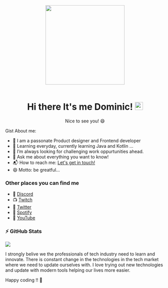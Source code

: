 <div id="header" align="center">
  <img src="https://70insign.com/assets/img/introduction-visual.png" width="250"/>
</div>

<p align="center"><img src="https://komarev.com/ghpvc/?username=kakbar&style=flat-square&color=blue" alt=""></p>

<h1 align="center">Hi there It's me Dominic! <img src="https://media.giphy.com/media/hvRJCLFzcasrR4ia7z/giphy.gif" width="25px"></h1>
<p align="center">Nice to see you! 😄</p>


Gist About me:

- 🎤 I am a passonate Product designer and Frontend developer
- 🌱 Learning everyday, currently learning Java and Kotlin ...
- 🌋 I’m always looking for challenging work oppurtunities ahead.
- 💬 Ask me about everything you want to know!
- 📬 How to reach me: <a href="mailto:felbeeey@gmx.net">Let's get in touch!</a>
- 😄 Motto: be greatful...

### Other places you can find me 

- 🎤 <a href="https://discord.gg/JUpWsf">Discord</a>
- 📺 <a href="https://twitch.tv/felbeeey">Twitch</a>
- 🐣 <a href="https://www.twitter.com/felbeeey">Twitter</a>
- 🏀 <a href="https://open.spotify.com/user/dominicfelber?si=pCDjhXuCR9CDfooJSWjN_w">Spotify</a>
- 🎥 <a href="https://www.youtube.com/channel/UC2g4Kginuihvsr-f5up6MIQ">YouTube</a>

### ⚡ GitHub Stats

<img src="https://github-readme-stats.vercel.app/api/top-langs/?username=davokin&layout=compact&count_private=true&theme=gruvbox" />

I strongly belive we the professionals of tech industry need to learn and innovate. There is constant change in the technologies in the tech market where we need to update ourselves with. I love trying out new technologies and update with modern tools helping our lives more easier.

Happy coding !! 👋
